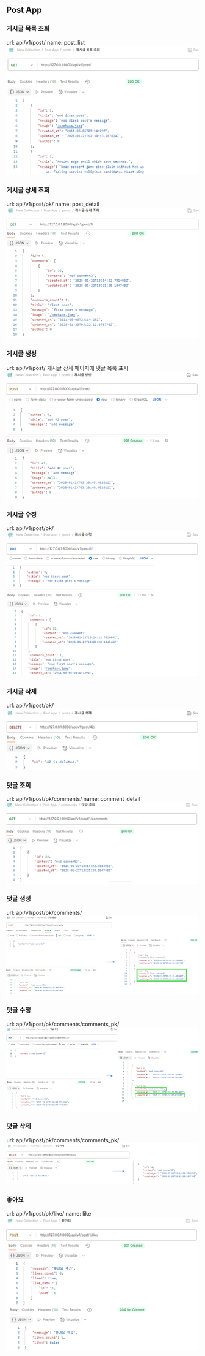 ## Post App
### 게시글 목록 조회
url: api/v1/post/
name: post_list
![post_list](exp_image/post_list.png)

### 게시글 상세 조회
url: api/v1/post/pk/
name: post_detail
![post_detail](exp_image/post_detail.png)

### 게시글 생성
url: api/v1/post/
게시글 상세 페이지에 댓글 목록 표시
![post_create](exp_image/create.png)

### 게시글 수정
url: api/v1/post/pk/
![post_update](exp_image/update.png)

### 게시글 삭제
url: api/v1/post/pk/
![post_delete](exp_image/delete.png)

### 댓글 조회
url: api/v1/post/pk/comments/
name: comment_detail
![comment_list](exp_image/comment_list.png)

### 댓글 생성
url: api/v1/post/pk/comments/
![comment_create](exp_image/comment_c.png)

### 댓글 수정
url: api/v1/post/pk/comments/comments_pk/
![comment_update](exp_image/comment_u.png)

### 댓글 삭제
url: api/v1/post/pk/comments/comments_pk/
![comment_delete](exp_image/comment_d.png)

### 좋아요
url: api/v1/post/pk/like/
name: like
![like](exp_image/like.png)

